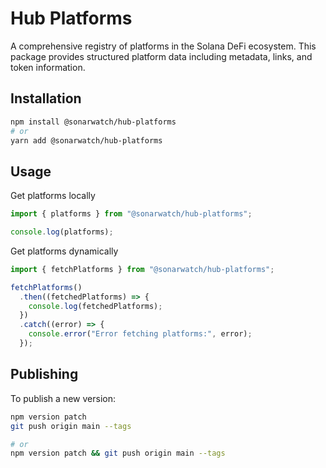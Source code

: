 # Hub Platforms

A comprehensive registry of platforms in the Solana DeFi ecosystem. This package provides structured platform data including metadata, links, and token information.

## Installation

```bash
npm install @sonarwatch/hub-platforms
# or
yarn add @sonarwatch/hub-platforms
```

## Usage

Get platforms locally

```typescript
import { platforms } from "@sonarwatch/hub-platforms";

console.log(platforms);
```

Get platforms dynamically

```typescript
import { fetchPlatforms } from "@sonarwatch/hub-platforms";

fetchPlatforms()
  .then((fetchedPlatforms) => {
    console.log(fetchedPlatforms);
  })
  .catch((error) => {
    console.error("Error fetching platforms:", error);
  });
```

## Publishing

To publish a new version:

```bash
npm version patch
git push origin main --tags

# or
npm version patch && git push origin main --tags
```
